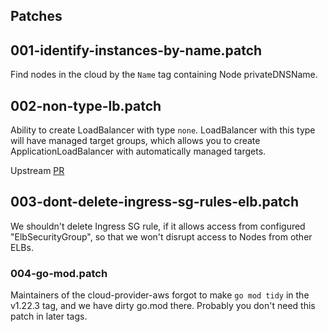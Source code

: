 ## Patches

## 001-identify-instances-by-name.patch

Find nodes in the cloud by the `Name` tag containing Node privateDNSName.

## 002-non-type-lb.patch

Ability to create LoadBalancer with type `none`. LoadBalancer with this type will have managed target groups,
 which allows you to create ApplicationLoadBalancer with automatically managed targets.

Upstream [PR](https://github.com/kubernetes/cloud-provider-aws/pull/429)

## 003-dont-delete-ingress-sg-rules-elb.patch

We shouldn't delete Ingress SG rule, if it allows access from configured "ElbSecurityGroup", so that we won't disrupt access to Nodes from other ELBs.

### 004-go-mod.patch

Maintainers of the cloud-provider-aws forgot to make `go mod tidy` in the v1.22.3 tag, and we have dirty go.mod there.
Probably you don't need this patch in later tags.
